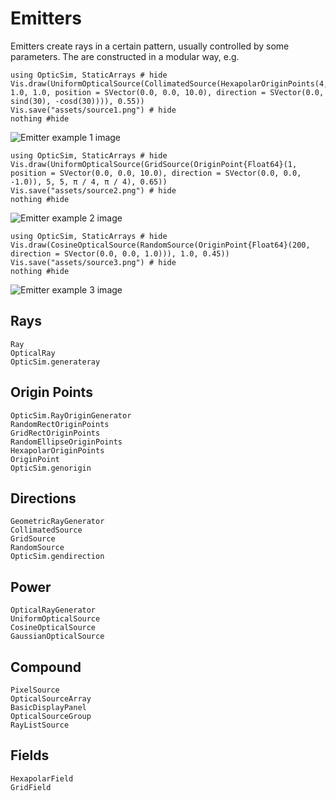 # Emitters

Emitters create rays in a certain pattern, usually controlled by some parameters.
The are constructed in a modular way, e.g.

```@example
using OpticSim, StaticArrays # hide
Vis.draw(UniformOpticalSource(CollimatedSource(HexapolarOriginPoints(4, 1.0, 1.0, position = SVector(0.0, 0.0, 10.0), direction = SVector(0.0, sind(30), -cosd(30)))), 0.55))
Vis.save("assets/source1.png") # hide
nothing #hide
```

![Emitter example 1 image](assets/source1.png)

```@example
using OpticSim, StaticArrays # hide
Vis.draw(UniformOpticalSource(GridSource(OriginPoint{Float64}(1, position = SVector(0.0, 0.0, 10.0), direction = SVector(0.0, 0.0, -1.0)), 5, 5, π / 4, π / 4), 0.65))
Vis.save("assets/source2.png") # hide
nothing #hide
```

![Emitter example 2 image](assets/source2.png)

```@example
using OpticSim, StaticArrays # hide
Vis.draw(CosineOpticalSource(RandomSource(OriginPoint{Float64}(200, direction = SVector(0.0, 0.0, 1.0))), 1.0, 0.45))
Vis.save("assets/source3.png") # hide
nothing #hide
```

![Emitter example 3 image](assets/source3.png)

## Rays

```@docs
Ray
OpticalRay
OpticSim.generateray
```

## Origin Points

```@docs
OpticSim.RayOriginGenerator
RandomRectOriginPoints
GridRectOriginPoints
RandomEllipseOriginPoints
HexapolarOriginPoints
OriginPoint
OpticSim.genorigin
```

## Directions

```@docs
GeometricRayGenerator
CollimatedSource
GridSource
RandomSource
OpticSim.gendirection
```

## Power

```@docs
OpticalRayGenerator
UniformOpticalSource
CosineOpticalSource
GaussianOpticalSource
```

## Compound

```@docs
PixelSource
OpticalSourceArray
BasicDisplayPanel
OpticalSourceGroup
RayListSource
```

## Fields

```@docs
HexapolarField
GridField
```
